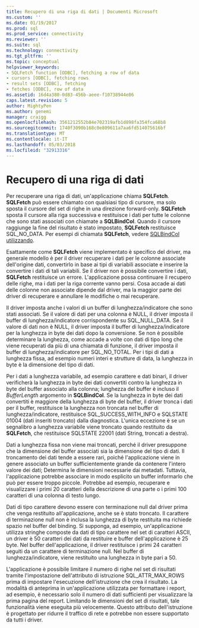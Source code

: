 ```yaml
---
title: Recupero di una riga di dati | Documenti Microsoft
ms.custom: ''
ms.date: 01/19/2017
ms.prod: sql
ms.prod_service: connectivity
ms.reviewer: ''
ms.suite: sql
ms.technology: connectivity
ms.tgt_pltfrm: ''
ms.topic: conceptual
helpviewer_keywords:
- SQLFetch function [ODBC], fetching a row of data
- cursors [ODBC], fetching rows
- result sets [ODBC], fetching
- fetches [ODBC], row of data
ms.assetid: 16d4a380-0d83-456b-aeee-f10738944e86
caps.latest.revision: 5
author: MightyPen
ms.author: genemi
manager: craigg
ms.openlocfilehash: 3561212552b84e702319afb1d898fa354fca68b8
ms.sourcegitcommit: 1740f3090b168c0e809611a7aa6fd514075616bf
ms.translationtype: MT
ms.contentlocale: it-IT
ms.lasthandoff: 05/03/2018
ms.locfileid: "32913316"
---
```

# <a name="fetching-a-row-of-data"></a>Recupero di una riga di dati
Per recuperare una riga di dati, un'applicazione chiama **SQLFetch**. **SQLFetch** può essere chiamato con qualsiasi tipo di cursore, ma solo sposta il cursore del set di righe in una direzione forward-only. **SQLFetch** sposta il cursore alla riga successiva e restituisce i dati per tutte le colonne che sono stati associati con chiamate a **SQLBindCol**. Quando il cursore raggiunge la fine del risultato è stato impostato, **SQLFetch** restituisce SQL_NO_DATA. Per esempi di chiamata **SQLFetch**, vedere [SQLBindCol utilizzando](../../../odbc/reference/develop-app/using-sqlbindcol.md).  
  
 Esattamente come **SQLFetch** viene implementato è specifico del driver, ma generale modello è per il driver recuperare i dati per le colonne associate dell'origine dati, convertirlo in base ai tipi di variabili associate e inserire la convertire i dati di tali variabili. Se il driver non è possibile convertire i dati, **SQLFetch** restituisce un errore. L'applicazione possa continuare il recupero delle righe, ma i dati per la riga corrente vanno persi. Cosa accade ai dati delle colonne non associate dipende dal driver, ma la maggior parte dei driver di recuperare e annullare le modifiche o mai recuperare.  
  
 Il driver imposta anche i valori di un buffer di lunghezza/indicatore che sono stati associati. Se il valore di dati per una colonna è NULL, il driver imposta il buffer di lunghezza/indicatore corrispondente su SQL_NULL_DATA. Se il valore di dati non è NULL, il driver imposta il buffer di lunghezza/indicatore per la lunghezza in byte dei dati dopo la conversione. Se non è possibile determinare la lunghezza, come accade a volte con dati di tipo long che viene recuperati da più di una chiamata di funzione, il driver imposta il buffer di lunghezza/indicatore per SQL_NO_TOTAL. Per i tipi di dati a lunghezza fissa, ad esempio numeri interi e strutture di data, la lunghezza in byte è la dimensione del tipo di dati.  
  
 Per i dati a lunghezza variabile, ad esempio carattere e dati binari, il driver verificherà la lunghezza in byte dei dati convertiti contro la lunghezza in byte del buffer associato alla colonna; lunghezza del buffer è incluso il *BufferLength* argomento in **SQLBindCol**. Se la lunghezza in byte dei dati convertiti è maggiore della lunghezza di byte del buffer, il driver tronca i dati per il buffer, restituisce la lunghezza non troncata nel buffer di lunghezza/indicatore, restituisce SQL_SUCCESS_WITH_INFO e SQLSTATE 01004 (dati inseriti troncato) dalla diagnostica. L'unica eccezione è se un segnalibro a lunghezza variabile viene troncato quando restituito da **SQLFetch**, che restituisce SQLSTATE 22001 (dati String, troncati a destra).  
  
 Dati a lunghezza fissa non viene mai troncati, perché il driver presuppone che la dimensione del buffer associati sia la dimensione del tipo di dati. Il troncamento dei dati tende a essere rari, poiché l'applicazione viene in genere associato un buffer sufficientemente grande da contenere l'intero valore dei dati; Determina le dimensioni necessarie dai metadati. Tuttavia, l'applicazione potrebbe associare in modo esplicito un buffer informarlo che può per essere troppo piccole. Potrebbe ad esempio, recuperare e visualizzare i primi 20 caratteri della descrizione di una parte o i primi 100 caratteri di una colonna di testo lungo.  
  
 Dati di tipo carattere devono essere con terminazione null dal driver prima che venga restituito all'applicazione, anche se è stato troncato. Il carattere di terminazione null non è inclusa la lunghezza di byte restituita ma richiede spazio nel buffer del binding. Si supponga, ad esempio, un'applicazione utilizza stringhe composte da dati di tipo carattere nel set di caratteri ASCII, un driver è 50 caratteri dei dati da restituire e buffer dell'applicazione è 25 byte. Nel buffer dell'applicazione, il driver restituisce i primi 24 caratteri seguiti da un carattere di terminazione null. Nel buffer di lunghezza/indicatore, viene restituito una lunghezza in byte pari a 50.  
  
 L'applicazione è possibile limitare il numero di righe nel set di risultati tramite l'impostazione dell'attributo di istruzione SQL_ATTR_MAX_ROWS prima di impostare l'esecuzione dell'istruzione che crea il risultato. La modalità di anteprima in un'applicazione utilizzata per formattare i report, ad esempio, è necessario solo il numero di dati sufficienti per visualizzare la prima pagina del report. Limitando le dimensioni del set di risultati, tale funzionalità viene eseguita più velocemente. Questo attributo dell'istruzione è progettato per ridurre il traffico di rete e potrebbe non essere supportato da tutti i driver.
